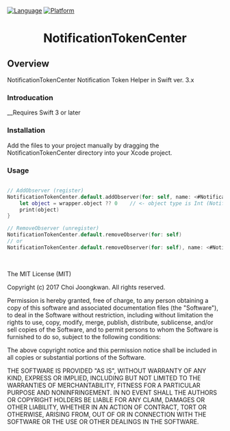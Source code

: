 

[![Language](http://img.shields.io/badge/language-swift-brightgreen.svg?style=flat)](https://developer.apple.com/swift)
[![Platform](https://img.shields.io/cocoapods/p/DeepLinkSDK.svg?style=flat)](https://developer.apple.com/ios)

<h1 align="center">NotificationTokenCenter</h1>

Overview
-------------
NotificationTokenCenter Notification Token Helper in Swift ver. 3.x<br/>

### Introducation

__Requires Swift 3 or later<br/>

### Installation

Add the files to your project manually by dragging the NotificationTokenCenter directory into your Xcode project.


### Usage


```swift

// AddObserver (register)
NotificationTokenCenter.default.addObserver(for: self, name: <#Notification.Name#>) { (wrapper: NotificationWrapper<Int>) in
	let object = wrapper.object ?? 0	// <- object type is Int (NotificationWrapper<Int>)
	print(object)
}

// RemoveObserver (unregister)
NotificationTokenCenter.default.removeObserver(for: self)
// or
NotificationTokenCenter.default.removeObserver(for: self), name: <#Notification.Name#>)
```

<br>

The MIT License (MIT)

Copyright (c) 2017 Choi Joongkwan. All rights reserved.

Permission is hereby granted, free of charge, to any person obtaining a copy
of this software and associated documentation files (the "Software"), to deal
in the Software without restriction, including without limitation the rights
to use, copy, modify, merge, publish, distribute, sublicense, and/or sell
copies of the Software, and to permit persons to whom the Software is
furnished to do so, subject to the following conditions:

The above copyright notice and this permission notice shall be included in all
copies or substantial portions of the Software.

THE SOFTWARE IS PROVIDED "AS IS", WITHOUT WARRANTY OF ANY KIND, EXPRESS OR
IMPLIED, INCLUDING BUT NOT LIMITED TO THE WARRANTIES OF MERCHANTABILITY,
FITNESS FOR A PARTICULAR PURPOSE AND NONINFRINGEMENT. IN NO EVENT SHALL THE
AUTHORS OR COPYRIGHT HOLDERS BE LIABLE FOR ANY CLAIM, DAMAGES OR OTHER
LIABILITY, WHETHER IN AN ACTION OF CONTRACT, TORT OR OTHERWISE, ARISING FROM,
OUT OF OR IN CONNECTION WITH THE SOFTWARE OR THE USE OR OTHER DEALINGS IN THE
SOFTWARE.
